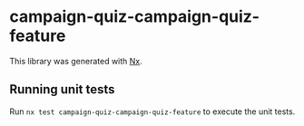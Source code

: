 # campaign-quiz-campaign-quiz-feature

This library was generated with [Nx](https://nx.dev).

## Running unit tests

Run `nx test campaign-quiz-campaign-quiz-feature` to execute the unit tests.

